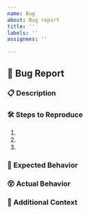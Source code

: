 ```yaml
---
name: Bug
about: Bug report
title: ''
labels: ''
assignees: ''

---
```


## 🐛 Bug Report

### 📋 Description
<!-- A clear and concise description of the bug. -->

### 🛠 Steps to Reproduce
1. <!-- Step 1 -->
2. <!-- Step 2 -->
3. <!-- Step 3 -->

### 🤔 Expected Behavior
<!-- What you expected to happen. -->

### 😵 Actual Behavior
<!-- What actually happened. -->

### 🔗 Additional Context
<!-- Add any other context about the problem here. -->
